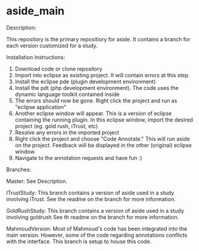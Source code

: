aside_main
=============

Description:

This repository is the primary repositiory for aside. It contains a branch for each version customized for a study.

Installation Instructions:

1. Download code or clone repository
2. Import into eclipse as existing project. It will contain errors at this step.
3. Install the eclipse pde (plugin development environment)
4. Install the pdt (php development environment). The code uses the dynamic language toolkit contained inside
5. The errors should now be gone. Right click the project and run as "eclipse application"
6. Another eclipse window will appear. This is a version of eclipse containing the running plugin. In this eclipse window, import the desired project (eg. gold rush, iTrust, etc)
7. Resolve any errors in the imported project
8. Right click the project and choose "Code Annotate." This will run aside on the project. Feedback will be displayed in the other (original) eclipse window.
9. Navigate to the annotation requests and have fun :)

Branches:

Master:
See Description.

ITrustStudy:
This branch contains a version of aside used in a study involving iTrust. See the readme on the branch for more information.

GoldRushStudy:
This branch contains a version of aside used in a study involving goldrush See th readme on the branch for more information.

MahmoudVersion:
Most of Mahmoud's code has been integrated into the main version. However, some of the code regarding annotations conflicts with the interface. This branch is setup to house this code.




